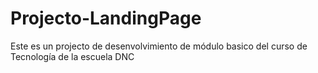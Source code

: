 # Projecto-LandingPage
Este es un projecto de desenvolvimiento de módulo basico del curso de Tecnología de la escuela DNC
